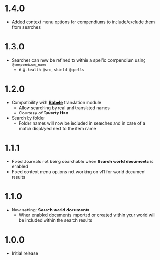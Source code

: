 # 1.4.0

- Added context menu options for compendiums to include/exclude them from searches

# 1.3.0

- Searches can now be refined to within a speific compendium using `@compendium_name`
  - e.g. `health @srd`, `shield @spells`

# 1.2.0

- Compatibility with [**Babele**](https://foundryvtt.com/packages/babele) translation module
  - Allow searching by real and translated names
  - Courtesy of **Qwerty Han**
- Search by folder
  - Folder names will now be included in searches and in case of a match displayed next to the item name

# 1.1.1

- Fixed Journals not being searchable when **Search world documents** is enabled
- Fixed context menu options not working on v11 for world document results

# 1.1.0

- New setting: **Search world documents**
  - When enabled documents imported or created within your world will be included within the search results

# 1.0.0

- Initial release
